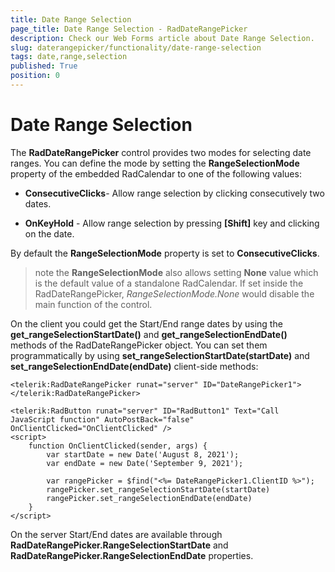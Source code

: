 ```yaml
---
title: Date Range Selection
page_title: Date Range Selection - RadDateRangePicker
description: Check our Web Forms article about Date Range Selection.
slug: daterangepicker/functionality/date-range-selection
tags: date,range,selection
published: True
position: 0
---
```


# Date Range Selection

The **RadDateRangePicker** control provides two modes for selecting date ranges. You can define the mode by setting the **RangeSelectionMode** property of the embedded RadCalendar to one of the following values:

* **ConsecutiveClicks**- Allow range selection by clicking consecutively two dates.

* **OnKeyHold** - Allow range selection by pressing **[Shift]** key and clicking on the date.

By default the **RangeSelectionMode** property is set to **ConsecutiveClicks**.

>note the **RangeSelectionMode** also allows setting **None** value which is the default value of a standalone RadCalendar. If set inside the RadDateRangePicker, *RangeSelectionMode.None* would disable the main function of the control. 

On the client you could get the Start/End range dates by using the **get_rangeSelectionStartDate()** and **get_rangeSelectionEndDate()** methods of the RadDateRangePicker object. You can set them programmatically by using **set_rangeSelectionStartDate(startDate)** and **set_rangeSelectionEndDate(endDate)** client-side methods:

````ASP.NET
<telerik:RadDateRangePicker runat="server" ID="DateRangePicker1"></telerik:RadDateRangePicker>

<telerik:RadButton runat="server" ID="RadButton1" Text="Call JavaScript function" AutoPostBack="false" OnClientClicked="OnClientClicked" />
<script>
    function OnClientClicked(sender, args) {
        var startDate = new Date('August 8, 2021');
        var endDate = new Date('September 9, 2021');

        var rangePicker = $find("<%= DateRangePicker1.ClientID %>");
        rangePicker.set_rangeSelectionStartDate(startDate)
        rangePicker.set_rangeSelectionEndDate(endDate)
    }
</script>
````

On the server Start/End dates are available through **RadDateRangePicker.RangeSelectionStartDate** and **RadDateRangePicker.RangeSelectionEndDate** properties.

